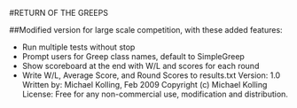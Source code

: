 #RETURN OF THE GREEPS

##Modified version for large scale competition, with these added features:
- Run multiple tests without stop
- Prompt users for Greep class names, default to SimpleGreep
- Show scoreboard at the end with W/L and scores for each round
- Write W/L, Average Score, and Round Scores to results.txt
Version: 1.0
Written by: Michael Kolling, Feb 2009
Copyright (c) Michael Kolling
License: Free for any non-commercial use, modification and distribution.
